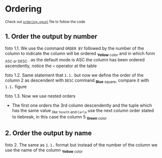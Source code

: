 # Ordering 

<sub> Check out [`ordering.pgsql`](ordering.pgsql) file to follow the code </sub>

## 1. Order the output by number
foto 
1.1. We use the command `ORDER BY` followed by the number of the column to indicate the column will be ordered <sub>**Yellow** color</sub> and in which form <sub> ASC or DESC </sub>. as the default mode is ASC the column has been ordered ascendently, notice the `<` operator at the table 

foto
1.2. Same statement that `1.1.` but now we define the order of the column 2 as descendent with `DESC` command <sub>**Blue** square</sub>, compare it with `1.1.` figure

foto
1.3. Now we use nested orders
- The first one orders the 3rd column descendently and the tuple which has the same value <sub>like `Yeneth` and `Carla`</sub> use the next column order stated to tiebreak, in this case the column 5 <sub>**Green** color</sub>

## 2. Order the output by name 
foto
2. The same as `1.1.` format but instead of the number of the column we use the name of the column <sub> **Yellow** color </sub>


